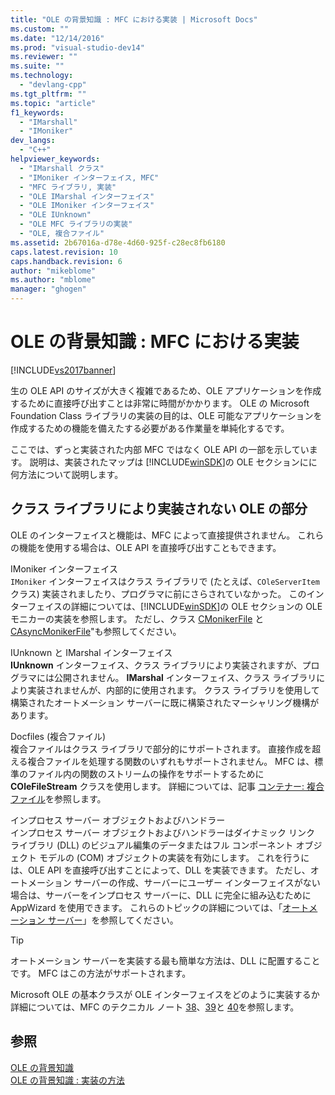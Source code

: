 ```yaml
---
title: "OLE の背景知識 : MFC における実装 | Microsoft Docs"
ms.custom: ""
ms.date: "12/14/2016"
ms.prod: "visual-studio-dev14"
ms.reviewer: ""
ms.suite: ""
ms.technology: 
  - "devlang-cpp"
ms.tgt_pltfrm: ""
ms.topic: "article"
f1_keywords: 
  - "IMarshall"
  - "IMoniker"
dev_langs: 
  - "C++"
helpviewer_keywords: 
  - "IMarshall クラス"
  - "IMoniker インターフェイス, MFC"
  - "MFC ライブラリ, 実装"
  - "OLE IMarshal インターフェイス"
  - "OLE IMoniker インターフェイス"
  - "OLE IUnknown"
  - "OLE MFC ライブラリの実装"
  - "OLE, 複合ファイル"
ms.assetid: 2b67016a-d78e-4d60-925f-c28ec8fb6180
caps.latest.revision: 10
caps.handback.revision: 6
author: "mikeblome"
ms.author: "mblome"
manager: "ghogen"
---
```

# OLE の背景知識 : MFC における実装
[!INCLUDE[vs2017banner](../assembler/inline/includes/vs2017banner.md)]

生の OLE API のサイズが大きく複雑であるため、OLE アプリケーションを作成するために直接呼び出すことは非常に時間がかかります。  OLE の Microsoft Foundation Class ライブラリの実装の目的は、OLE 可能なアプリケーションを作成するための機能を備えたする必要がある作業量を単純化するです。  
  
 ここでは、ずっと実装された内部 MFC ではなく OLE API の一部を示しています。  説明は、実装されたマップは [!INCLUDE[winSDK](../atl/includes/winsdk_md.md)]の OLE セクションにに何方法について説明します。  
  
##  <a name="_core_portions_of_ole_not_implemented_by_the_class_library"></a> クラス ライブラリにより実装されない OLE の部分  
 OLE のインターフェイスと機能は、MFC によって直接提供されません。  これらの機能を使用する場合は、OLE API を直接呼び出すこともできます。  
  
 IMoniker インターフェイス  
 `IMoniker` インターフェイスはクラス ライブラリで \(たとえば、`COleServerItem` クラス\) 実装されましたり、プログラマに前にさらされていなかった。  このインターフェイスの詳細については、[!INCLUDE[winSDK](../atl/includes/winsdk_md.md)]の OLE セクションの OLE モニカーの実装を参照します。  ただし、クラス [CMonikerFile](../Topic/CMonikerFile%20Class.md) と [CAsyncMonikerFile](../mfc/reference/casyncmonikerfile-class.md)"も参照してください。  
  
 IUnknown と IMarshal インターフェイス  
 **IUnknown** インターフェイス、クラス ライブラリにより実装されますが、プログラマには公開されません。  **IMarshal** インターフェイス、クラス ライブラリにより実装されませんが、内部的に使用されます。  クラス ライブラリを使用して構築されたオートメーション サーバーに既に構築されたマーシャリング機構があります。  
  
 Docfiles \(複合ファイル\)  
 複合ファイルはクラス ライブラリで部分的にサポートされます。  直接作成を超える複合ファイルを処理する関数のいずれもサポートされません。  MFC は、標準のファイル内の関数のストリームの操作をサポートするために **COleFileStream** クラスを使用します。  詳細については、記事 [コンテナー: 複合ファイル](../mfc/containers-compound-files.md)を参照します。  
  
 インプロセス サーバー オブジェクトおよびハンドラー  
 インプロセス サーバー オブジェクトおよびハンドラーはダイナミック リンク ライブラリ \(DLL\) のビジュアル編集のデータまたはフル コンポーネント オブジェクト モデルの \(COM\) オブジェクトの実装を有効にします。  これを行うには、OLE API を直接呼び出すことによって、DLL を実装できます。  ただし、オートメーション サーバーの作成、サーバーにユーザー インターフェイスがない場合は、サーバーをインプロセス サーバーに、DLL に完全に組み込むために AppWizard を使用できます。  これらのトピックの詳細については、「[オートメーション サーバー](../mfc/automation-servers.md)」を参照してください。  
  
> [!TIP]
>  オートメーション サーバーを実装する最も簡単な方法は、DLL に配置することです。  MFC はこの方法がサポートされます。  
  
 Microsoft OLE の基本クラスが OLE インターフェイスをどのように実装するか詳細については、MFC のテクニカル ノート [38](../mfc/tn038-mfc-ole-iunknown-implementation.md)、[39](../mfc/tn039-mfc-ole-automation-implementation.md)と [40](../mfc/tn040-mfc-ole-in-place-resizing-and-zooming.md)を参照します。  
  
## 参照  
 [OLE の背景知識](../mfc/ole-background.md)   
 [OLE の背景知識 : 実装の方法](../mfc/ole-background-implementation-strategies.md)
